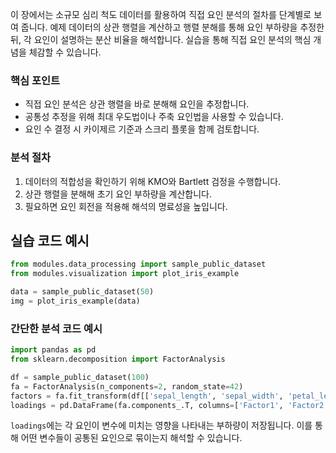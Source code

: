 이 장에서는 소규모 심리 척도 데이터를 활용하여 직접 요인 분석의 절차를 단계별로 보여 줍니다. 예제 데이터의 상관 행렬을 계산하고 행렬 분해를 통해 요인 부하량을 추정한 뒤, 각 요인이 설명하는 분산 비율을 해석합니다. 실습을 통해 직접 요인 분석의 핵심 개념을 체감할 수 있습니다.

### 핵심 포인트
* 직접 요인 분석은 상관 행렬을 바로 분해해 요인을 추정합니다.
* 공통성 추정을 위해 최대 우도법이나 주축 요인법을 사용할 수 있습니다.
* 요인 수 결정 시 카이제르 기준과 스크리 플롯을 함께 검토합니다.

### 분석 절차
1. 데이터의 적합성을 확인하기 위해 KMO와 Bartlett 검정을 수행합니다.
2. 상관 행렬을 분해해 초기 요인 부하량을 계산합니다.
3. 필요하면 요인 회전을 적용해 해석의 명료성을 높입니다.

## 실습 코드 예시
```python
from modules.data_processing import sample_public_dataset
from modules.visualization import plot_iris_example

data = sample_public_dataset(50)
img = plot_iris_example(data)
```

### 간단한 분석 코드 예시
```python
import pandas as pd
from sklearn.decomposition import FactorAnalysis

df = sample_public_dataset(100)
fa = FactorAnalysis(n_components=2, random_state=42)
factors = fa.fit_transform(df[['sepal_length', 'sepal_width', 'petal_length', 'petal_width']])
loadings = pd.DataFrame(fa.components_.T, columns=['Factor1', 'Factor2'])
```
`loadings`에는 각 요인이 변수에 미치는 영향을 나타내는 부하량이 저장됩니다. 이를 통해 어떤 변수들이 공통된 요인으로 묶이는지 해석할 수 있습니다.


